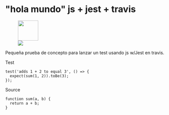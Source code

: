 # "hola mundo" js + jest + travis

<figure>
 <img src="https://pbs.twimg.com/media/DTWeg6DVMAE2Em1.png" height="64" width="64">
  <figcaption> <img src="https://travis-ci.com/GeeksHubsAcademy/hola-mundo-testing-js-jest.svg?branch=master" heigth="20" witdh="40" href="https://travis-ci.com/GeeksHubsAcademy/hola-mundo-testing-js-jest"> </figcaption>
</figure>

Pequeña prueba de concepto para lanzar un test usando js w/Jest en travis.


Test
```
test('adds 1 + 2 to equal 3', () => {
  expect(sum(1, 2)).toBe(3);
});
```

Source
```
function sum(a, b) {
  return a + b;
}
```
